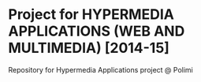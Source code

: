 # Project for HYPERMEDIA APPLICATIONS (WEB AND MULTIMEDIA) [2014-15]
Repository for Hypermedia Applications project @ Polimi
